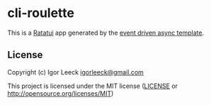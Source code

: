 # cli-roulette

This is a [Ratatui] app generated by the [event driven async template].

[Ratatui]: https://ratatui.rs
[event driven async template]: https://github.com/ratatui/templates/tree/main/event-driven-async

## License

Copyright (c) Igor Leeck <igorleeck@gmail.com>

This project is licensed under the MIT license ([LICENSE] or <http://opensource.org/licenses/MIT>)

[LICENSE]: ./LICENSE
